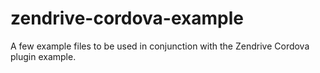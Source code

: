 # zendrive-cordova-example
A few example files to be used in conjunction with the Zendrive Cordova plugin example.
